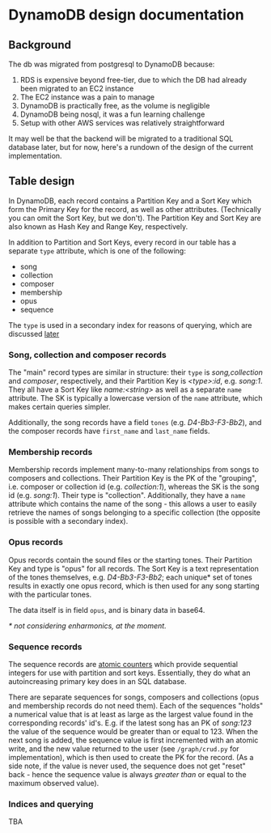 # DynamoDB design documentation

## Background
The db was migrated from postgresql to DynamoDB because:
1. RDS is expensive beyond free-tier, due to which the DB had already been migrated to an EC2 instance
2. The EC2 instance was a pain to manage
3. DynamoDB is practically free, as the volume is negligible 
4. DynamoDB being nosql, it was a fun learning challenge
5. Setup with other AWS services was relatively straightforward

It may well be that the backend will be migrated to a traditional SQL database later, but for now, here's a rundown of the design of the current implementation.

## Table design
In DynamoDB, each record contains a Partition Key and a Sort Key which form the Primary Key for the record, as well as other attributes. (Technically you can omit the Sort Key, but we don't). The Partition Key and Sort Key are also known as Hash Key and Range Key, respectively.

In addition to Partition and Sort Keys, every record in our table has a separate `type` attribute, which is one of the following:

- song
- collection
- composer
- membership
- opus
- sequence

The `type` is used in a secondary index for reasons of querying, which are discussed [later](#indices-and-querying) 

### Song, collection and composer records
The "main" record types are similar in structure: their `type` is _song,collection_ and _composer_, respectively, and their Partition Key is _\<type>:id_, e.g. _song:1_. They all have a Sort Key like _name:\<string>_ as well as a separate `name` attribute. The SK is typically a lowercase version of the `name` attribute, which makes certain queries simpler. 

Additionally, the song records have a field `tones` (e.g. _D4-Bb3-F3-Bb2_), and the composer records have `first_name` and `last_name` fields.

### Membership records
Membership records implement many-to-many relationships from songs to composers and collections. Their Partition Key is the PK of the "grouping", i.e. composer or collection id (e.g. _collection:1_), whereas the SK is the song id (e.g. _song:1_). Their type is "collection". Additionally, they have a `name` attribute which contains the name of the song - this allows a user to easily retrieve the names of songs belonging to a specific collection (the opposite is possible with a secondary index).

### Opus records
Opus records contain the sound files or the starting tones. Their Partition Key and type is "opus" for all records. The Sort Key is a text representation of the tones themselves, e.g. _D4-Bb3-F3-Bb2_; each unique* set of tones results in exactly one opus record, which is then used for any song starting with the particular tones.

The data itself is in field `opus`, and is binary data in base64.

_* not considering enharmonics, at the moment._

### Sequence records
The sequence records are [atomic counters](https://aws.amazon.com/blogs/database/implement-resource-counters-with-amazon-dynamodb/) which provide sequential integers for use with partition and sort keys. Essentially, they do what an autoincreasing primary key does in an SQL database.

There are separate sequences for songs, composers and collections (opus and membership records do not need them). Each of the sequences "holds" a numerical value that is at least as large as the largest value found in the corresponding records' id's. E.g. if the latest song has an PK of _song:123_ the value of the sequence would be greater than or equal to 123. When the next song is added, the sequence value is first incremented with an atomic write, and the new value returned to the user (see `/graph/crud.py` for implementation), which is then used to create the PK for the record. (As a side note, if the value is never used, the sequence does not get "reset" back - hence the sequence value is always _greater than_ or equal to the maximum observed value).

### Indices and querying
TBA
